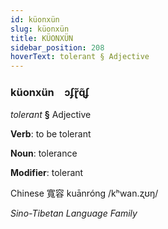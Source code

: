 ```yaml
---
id: küonxün
slug: küonxün
title: KÜONXÜN
sidebar_position: 208
hoverText: tolerant § Adjective
---
```


### küonxün&emsp;<span kind="abugida">ɔʄɽ̃ɋ̃ʄ</span>

*tolerant* **§** Adjective

**Verb**: to be tolerant

**Noun**: tolerance

**Modifier**: tolerant

Chinese 寬容 kuānróng /kʰwan.ʐʊŋ/

*Sino-Tibetan Language Family*